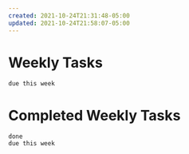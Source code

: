 ```yaml
---
created: 2021-10-24T21:31:48-05:00
updated: 2021-10-24T21:58:07-05:00
---
```


# Weekly Tasks
```tasks
due this week
```

# Completed Weekly Tasks
```tasks
done
due this week
```